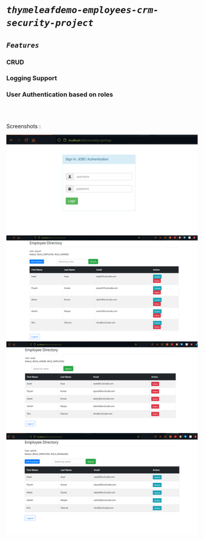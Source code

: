# <em><code>thymeleafdemo-employees-crm-security-project</code></em>

## <code><em>Features</em></code>

### CRUD
### Logging Support
### User Authentication based on roles
<br><br>

Screenshots :

 <img src="login.png"> 
 <img src="page.png">
<img src="1.png">
<img src="2.png">
